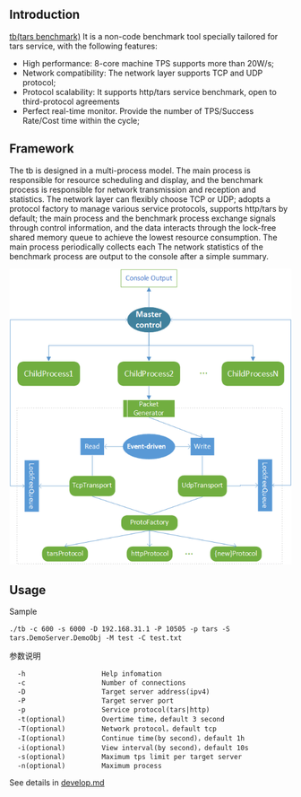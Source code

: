 ## Introduction

[tb(tars benchmark)](https://github.com/TarsCloud/TarsBenchmark) It is a non-code benchmark tool specially tailored for tars service, with the following features:

 - High performance: 8-core machine TPS supports more than 20W/s;
 - Network compatibility: The network layer supports TCP and UDP protocol;
 - Protocol scalability: It supports http/tars service benchmark, open to third-protocol agreements
 - Perfect real-time monitor. Provide the number of TPS/Success Rate/Cost time within the cycle;

## Framework

The tb is designed in a multi-process model. The main process is responsible for resource scheduling and display, and the benchmark process is responsible for network transmission and reception and statistics. The network layer can flexibly choose TCP or UDP; adopts a protocol factory to manage various service protocols, supports http/tars by default; the main process and the benchmark process exchange signals through control information, and the data interacts through the lock-free shared memory queue to achieve the lowest resource consumption. The main process periodically collects each The network statistics of the benchmark process are output to the console after a simple summary.

![tb system](../assets/tb-platform.png)


## Usage

Sample
```text
./tb -c 600 -s 6000 -D 192.168.31.1 -P 10505 -p tars -S tars.DemoServer.DemoObj -M test -C test.txt
```
参数说明
```text
  -h                   Help infomation
  -c                   Number of connections
  -D                   Target server address(ipv4)
  -P                   Target server port
  -p                   Service protocol(tars|http)
  -t(optional)         Overtime time，default 3 second
  -T(optional)         Network protocol，default tcp
  -I(optional)         Continue time(by second)，default 1h
  -i(optional)         View interval(by second)，default 10s
  -s(optional)         Maximum tps limit per target server
  -n(optional)         Maximum process
```
See details in [develop.md](develop.md)

